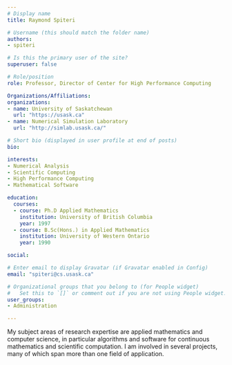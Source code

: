 ```yaml
---
# Display name
title: Raymond Spiteri

# Username (this should match the folder name)
authors:
- spiteri

# Is this the primary user of the site?
superuser: false

# Role/position
role: Professor, Director of Center for High Performance Computing

Organizations/Affiliations:
organizations:
- name: University of Saskatchewan
  url: "https://usask.ca"
- name: Numerical Simulation Laboratory
  url: "http://simlab.usask.ca/"

# Short bio (displayed in user profile at end of posts)
bio: 

interests:
- Numerical Analysis
- Scientific Computing
- High Performance Computing
- Mathematical Software

education:
  courses:
  - course: Ph.D Applied Mathematics 
    institution: University of British Columbia
    year: 1997
  - course: B.Sc(Hons.) in Applied Mathematics
    institution: University of Western Ontario
    year: 1990

social:

# Enter email to display Gravatar (if Gravatar enabled in Config)
email: "spiteri@cs.usask.ca"

# Organizational groups that you belong to (for People widget)
#   Set this to `[]` or comment out if you are not using People widget.
user_groups:
- Administration

---
```

My subject areas of research expertise are applied mathematics and computer
science, in particular algorithms and software for continuous mathematics and
scientific computation. I am involved in several projects, many of which span
more than one field of application.

